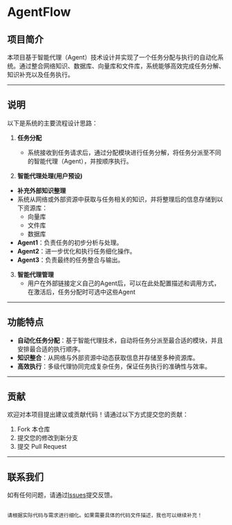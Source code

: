 # AgentFlow

## 项目简介
本项目基于智能代理（Agent）技术设计并实现了一个任务分配与执行的自动化系统。通过整合网络知识、数据库、向量库和文件库，系统能够高效完成任务分解、知识补充以及任务执行。

---

## 说明
以下是系统的主要流程设计思路：

1. **任务分配**
   - 系统接收到任务请求后，通过分配模块进行任务分解，将任务分派至不同的智能代理（Agent），并按顺序执行。

2.  **智能代理处理(用户预设)**
   - **补充外部知识整理**
   - 系统从网络或外部资源中获取与任务相关的知识，并将整理后的信息存储到以下资源库：
     - 向量库
     - 文件库
     - 数据库
   - **Agent1**：负责任务的初步分析与处理。
   - **Agent2**：进一步优化和执行任务细化操作。
   - **Agent3**：负责最终的任务整合与输出。

3. **智能代理管理**
   - 用户在外部链接定义自己的Agent后，可以在此处配置描述和调用方式，在激活后，任务分配时可选中这些Agent

---

## 功能特点
- **自动化任务分配**：基于智能代理技术，自动将任务分派至最合适的模块，并且安排最合适的执行顺序。
- **知识整合**：从网络与外部资源中动态获取信息并存储至多种资源库。
- **高效执行**：多级代理协同完成复杂任务，保证任务执行的准确性与效率。

---

## 贡献
欢迎对本项目提出建议或贡献代码！请通过以下方式提交您的贡献：
1. Fork 本仓库
2. 提交您的修改到新分支
3. 提交 Pull Request

---

## 联系我们
如有任何问题，请通过[Issues](https://github.com/lgvt369/AgentFlow/issues)提交反馈。
```

请根据实际代码与需求进行细化。如果需要具体的代码文件描述，我也可以继续补充！
